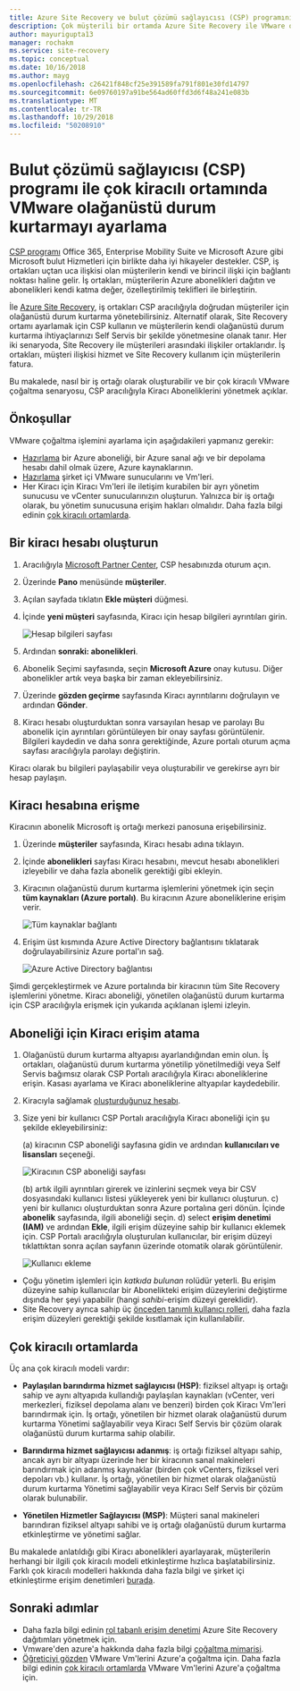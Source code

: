 ```yaml
---
title: Azure Site Recovery ve bulut çözümü sağlayıcısı (CSP) programını kullanarak çok kiracılı ortamında VMware olağanüstü durum kurtarma ayarlama | Microsoft Docs
description: Çok müşterili bir ortamda Azure Site Recovery ile VMware olağanüstü durum kurtarma ayarlamayı açıklar.
author: mayurigupta13
manager: rochakm
ms.service: site-recovery
ms.topic: conceptual
ms.date: 10/16/2018
ms.author: mayg
ms.openlocfilehash: c26421f848cf25e391589fa791f801e30fd14797
ms.sourcegitcommit: 6e09760197a91be564ad60ffd3d6f48a241e083b
ms.translationtype: MT
ms.contentlocale: tr-TR
ms.lasthandoff: 10/29/2018
ms.locfileid: "50208910"
---
```

# <a name="set-up-vmware-disaster-recovery-in-a-multi-tenancy-environment-with-the-cloud-solution-provider-csp-program"></a>Bulut çözümü sağlayıcısı (CSP) programı ile çok kiracılı ortamında VMware olağanüstü durum kurtarmayı ayarlama

[CSP programı](https://partner.microsoft.com/en-US/cloud-solution-provider) Office 365, Enterprise Mobility Suite ve Microsoft Azure gibi Microsoft bulut Hizmetleri için birlikte daha iyi hikayeler destekler. CSP, iş ortakları uçtan uca ilişkisi olan müşterilerin kendi ve birincil ilişki için bağlantı noktası haline gelir. İş ortakları, müşterilerin Azure abonelikleri dağıtın ve abonelikleri kendi katma değer, özelleştirilmiş teklifleri ile birleştirin.

İle [Azure Site Recovery](site-recovery-overview.md), iş ortakları CSP aracılığıyla doğrudan müşteriler için olağanüstü durum kurtarma yönetebilirsiniz. Alternatif olarak, Site Recovery ortamı ayarlamak için CSP kullanın ve müşterilerin kendi olağanüstü durum kurtarma ihtiyaçlarınızı Self Servis bir şekilde yönetmesine olanak tanır. Her iki senaryoda, Site Recovery ile müşterileri arasındaki ilişkiler ortaklarıdır. İş ortakları, müşteri ilişkisi hizmet ve Site Recovery kullanım için müşterilerin fatura.

Bu makalede, nasıl bir iş ortağı olarak oluşturabilir ve bir çok kiracılı VMware çoğaltma senaryosu, CSP aracılığıyla Kiracı Aboneliklerini yönetmek açıklar.

## <a name="prerequisites"></a>Önkoşullar

VMware çoğaltma işlemini ayarlama için aşağıdakileri yapmanız gerekir:

- [Hazırlama](tutorial-prepare-azure.md) bir Azure aboneliği, bir Azure sanal ağı ve bir depolama hesabı dahil olmak üzere, Azure kaynaklarının.
- [Hazırlama](vmware-azure-tutorial-prepare-on-premises.md) şirket içi VMware sunucularını ve Vm'leri.
- Her Kiracı için Kiracı Vm'leri ile iletişim kurabilen bir ayrı yönetim sunucusu ve vCenter sunucularınızın oluşturun. Yalnızca bir iş ortağı olarak, bu yönetim sunucusuna erişim hakları olmalıdır. Daha fazla bilgi edinin [çok kiracılı ortamlarda](vmware-azure-multi-tenant-overview.md).

## <a name="create-a-tenant-account"></a>Bir kiracı hesabı oluşturun

1. Aracılığıyla [Microsoft Partner Center](https://partnercenter.microsoft.com/), CSP hesabınızda oturum açın.
2. Üzerinde **Pano** menüsünde **müşteriler**.
3. Açılan sayfada tıklatın **Ekle müşteri** düğmesi.
4. İçinde **yeni müşteri** sayfasında, Kiracı için hesap bilgileri ayrıntıları girin.

    ![Hesap bilgileri sayfası](./media/vmware-azure-multi-tenant-csp-disaster-recovery/customer-add-filled.png)

5. Ardından **sonraki: abonelikleri**.
6. Abonelik Seçimi sayfasında, seçin **Microsoft Azure** onay kutusu. Diğer abonelikler artık veya başka bir zaman ekleyebilirsiniz.
7. Üzerinde **gözden geçirme** sayfasında Kiracı ayrıntılarını doğrulayın ve ardından **Gönder**.
8. Kiracı hesabı oluşturduktan sonra varsayılan hesap ve parolayı Bu abonelik için ayrıntıları görüntüleyen bir onay sayfası görüntülenir. Bilgileri kaydedin ve daha sonra gerektiğinde, Azure portalı oturum açma sayfası aracılığıyla parolayı değiştirin.

Kiracı olarak bu bilgileri paylaşabilir veya oluşturabilir ve gerekirse ayrı bir hesap paylaşın.

## <a name="access-the-tenant-account"></a>Kiracı hesabına erişme

Kiracının abonelik Microsoft iş ortağı merkezi panosuna erişebilirsiniz.

1. Üzerinde **müşteriler** sayfasında, Kiracı hesabı adına tıklayın.
2. İçinde **abonelikleri** sayfası Kiracı hesabını, mevcut hesabı abonelikleri izleyebilir ve daha fazla abonelik gerektiği gibi ekleyin.
3. Kiracının olağanüstü durum kurtarma işlemlerini yönetmek için seçin **tüm kaynakları (Azure portalı)**. Bu kiracının Azure aboneliklerine erişim verir.

    ![Tüm kaynaklar bağlantı](./media/vmware-azure-multi-tenant-csp-disaster-recovery/all-resources-select.png)  

4. Erişim üst kısmında Azure Active Directory bağlantısını tıklatarak doğrulayabilirsiniz Azure portal'ın sağ.

    ![Azure Active Directory bağlantısı](./media/vmware-azure-multi-tenant-csp-disaster-recovery/aad-admin-display.png)

Şimdi gerçekleştirmek ve Azure portalında bir kiracının tüm Site Recovery işlemlerini yönetme. Kiracı aboneliği, yönetilen olağanüstü durum kurtarma için CSP aracılığıyla erişmek için yukarıda açıklanan işlemi izleyin.

## <a name="assign-tenant-access-to-the-subscription"></a>Aboneliği için Kiracı erişim atama

1. Olağanüstü durum kurtarma altyapısı ayarlandığından emin olun. İş ortakları, olağanüstü durum kurtarma yönetilip yönetilmediği veya Self Servis bağımsız olarak CSP Portalı aracılığıyla Kiracı aboneliklerine erişin. Kasası ayarlama ve Kiracı aboneliklerine altyapılar kaydedebilir.
2. Kiracıyla sağlamak [oluşturduğunuz hesabı](#create-a-tenant-account).
3. Size yeni bir kullanıcı CSP Portalı aracılığıyla Kiracı aboneliği için şu şekilde ekleyebilirsiniz:

    (a) kiracının CSP aboneliği sayfasına gidin ve ardından **kullanıcıları ve lisansları** seçeneği.

      ![Kiracının CSP aboneliği sayfası](./media/vmware-azure-multi-tenant-csp-disaster-recovery/users-and-licences.png)

      (b) artık ilgili ayrıntıları girerek ve izinlerini seçmek veya bir CSV dosyasındaki kullanıcı listesi yükleyerek yeni bir kullanıcı oluşturun.
    c) yeni bir kullanıcı oluşturduktan sonra Azure portalına geri dönün. İçinde **abonelik** sayfasında, ilgili aboneliği seçin.
    d) select **erişim denetimi (IAM)** ve ardından **Ekle**, ilgili erişim düzeyine sahip bir kullanıcı eklemek için. CSP Portalı aracılığıyla oluşturulan kullanıcılar, bir erişim düzeyi tıklattıktan sonra açılan sayfanın üzerinde otomatik olarak görüntülenir.

      ![Kullanıcı ekleme](./media/vmware-azure-multi-tenant-csp-disaster-recovery/add-user-subscription.png)

- Çoğu yönetim işlemleri için *katkıda bulunan* rolüdür yeterli. Bu erişim düzeyine sahip kullanıcılar bir Abonelikteki erişim düzeylerini değiştirme dışında her şeyi yapabilir (hangi *sahibi*-erişim düzeyi gereklidir).
- Site Recovery ayrıca sahip üç [önceden tanımlı kullanıcı rolleri](site-recovery-role-based-linked-access-control.md), daha fazla erişim düzeyleri gerektiği şekilde kısıtlamak için kullanılabilir.

## <a name="multi-tenant-environments"></a>Çok kiracılı ortamlarda

Üç ana çok kiracılı modeli vardır:

* **Paylaşılan barındırma hizmet sağlayıcısı (HSP)**: fiziksel altyapı iş ortağı sahip ve aynı altyapıda kullandığı paylaşılan kaynakları (vCenter, veri merkezleri, fiziksel depolama alanı ve benzeri) birden çok Kiracı Vm'leri barındırmak için. İş ortağı, yönetilen bir hizmet olarak olağanüstü durum kurtarma Yönetimi sağlayabilir veya Kiracı Self Servis bir çözüm olarak olağanüstü durum kurtarma sahip olabilir.

* **Barındırma hizmet sağlayıcısı adanmış**: iş ortağı fiziksel altyapı sahip, ancak ayrı bir altyapı üzerinde her bir kiracının sanal makineleri barındırmak için adanmış kaynaklar (birden çok vCenters, fiziksel veri depoları vb.) kullanır. İş ortağı, yönetilen bir hizmet olarak olağanüstü durum kurtarma Yönetimi sağlayabilir veya Kiracı Self Servis bir çözüm olarak bulunabilir.

* **Yönetilen Hizmetler Sağlayıcısı (MSP)**: Müşteri sanal makineleri barındıran fiziksel altyapı sahibi ve iş ortağı olağanüstü durum kurtarma etkinleştirme ve yönetimi sağlar.

Bu makalede anlatıldığı gibi Kiracı abonelikleri ayarlayarak, müşterilerin herhangi bir ilgili çok kiracılı modeli etkinleştirme hızlıca başlatabilirsiniz. Farklı çok kiracılı modelleri hakkında daha fazla bilgi ve şirket içi etkinleştirme erişim denetimleri [burada](vmware-azure-multi-tenant-overview.md).

## <a name="next-steps"></a>Sonraki adımlar
- Daha fazla bilgi edinin [rol tabanlı erişim denetimi](site-recovery-role-based-linked-access-control.md) Azure Site Recovery dağıtımları yönetmek için.
- Vmware'den azure'a hakkında daha fazla bilgi [çoğaltma mimarisi](vmware-azure-architecture.md).
- [Öğreticiyi gözden](vmware-azure-tutorial.md) VMware Vm'lerini Azure'a çoğaltma için.
Daha fazla bilgi edinin [çok kiracılı ortamlarda](vmware-azure-multi-tenant-overview.md) VMware Vm'lerini Azure'a çoğaltma için.
